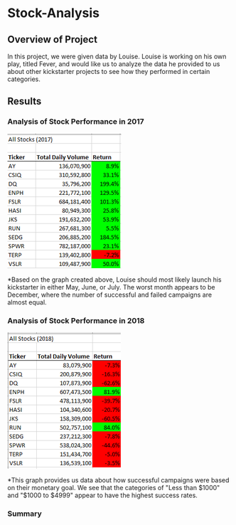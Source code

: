 # Stock-Analysis

## Overview of Project
In this project, we were given data by Louise. Louise is working on his own play, titled Fever, and would like us to analyze the data he provided to us about other kickstarter projects to see how they performed in certain categories.



## Results

### Analysis of Stock Performance in 2017
![Stock Performance in 2017](Resources/Performance_2017.png)

*Based on the graph created above, Louise should most likely launch his kickstarter in either May, June, or July. The worst month appears to be December, where the number of successful and failed campaigns are almost equal.

### Analysis of Stock Performance in 2018
![Stock Performance in 2018](Resources/Peformance_2018.png)

*This graph provides us data about how successful campaigns were based on their monetary goal. We see that the categories of "Less than $1000" and "$1000 to $4999" appear to have the highest success rates.

### Summary 



